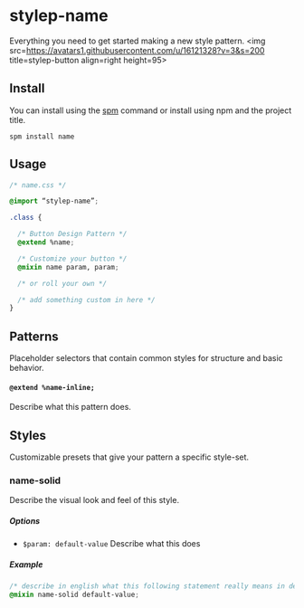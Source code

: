 # stylep-name

Everything you need to get started making a new style pattern.
<img src=https://avatars1.githubusercontent.com/u/16121328?v=3&s=200 title=stylep-button align=right height=95>

## Install
You can install using the [spm](https://github.com/stylep/stylep) command or install using npm and the project title.

``` shell
spm install name
```

## Usage
``` css
/* name.css */

@import “stylep-name”;

.class {

  /* Button Design Pattern */
  @extend %name;

  /* Customize your button */
  @mixin name param, param;

  /* or roll your own */

  /* add something custom in here */
}
```

## Patterns
Placeholder selectors that contain common styles for structure and basic behavior.

#### `@extend %name-inline;`
Describe what this pattern does.

## Styles
Customizable presets that give your pattern a specific style-set.

### name-solid
Describe the visual look and feel of this style.

##### Options

* `$param: default-value` Describe what this does

##### Example
```css
/* describe in english what this following statement really means in detail */
@mixin name-solid default-value;
```


